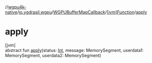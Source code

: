//[wgpu4k-native](../../../../index.md)/[io.ygdrasil.wgpu](../../index.md)/[WGPUBufferMapCallback](../index.md)/[[jvm]Function](index.md)/[apply](apply.md)

# apply

[jvm]\
abstract fun [apply](apply.md)(status: [Int](https://kotlinlang.org/api/core/kotlin-stdlib/kotlin/-int/index.html), message: MemorySegment, userdata1: MemorySegment, userdata2: MemorySegment)